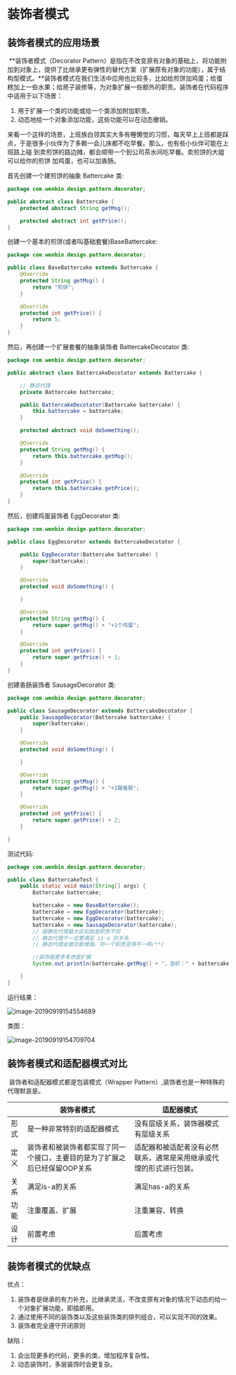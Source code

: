 # 装饰者模式

## 装饰者模式的应用场景

​	**装饰者模式（Decorator Pattern）是指在不改变原有对象的基础上，将功能附加到对象上，提供了比继承更有弹性的替代方案（扩展原有对象的功能），属于结构型模式。**装饰者模式在我们生活中应用也比较多，比如给煎饼加鸡蛋；给蛋糕加上一些水果；给房子装修等，为对象扩展一些额外的职责。装饰者在代码程序中适用于以下场景：

1. 用于扩展一个类的功能或给一个类添加附加职责。
2. 动态地给一个对象添加功能，这些功能可以在动态撤销。

来看一个这样的场景，上班族白领其实大多有睡懒觉的习惯，每天早上上班都是踩点，于是很多小伙伴为了多赖一会儿床都不吃早餐。那么，也有些小伙伴可能在上班路上碰 到卖煎饼的路边摊，都会顺带一个到公司茶水间吃早餐。卖煎饼的大姐可以给你的煎饼 加鸡蛋，也可以加香肠。

首先创建一个建煎饼的抽象 Battercake 类:

```java
package com.wenbin.design.pattern.decorator;

public abstract class Battercake {
    protected abstract String getMsg();

    protected abstract int getPrice();
}
```

创建一个基本的煎饼(或者叫基础套餐)BaseBattercake:

```java
package com.wenbin.design.pattern.decorator;

public class BaseBattercake extends Battercake {
    @Override
    protected String getMsg() {
        return "煎饼";
    }

    @Override
    protected int getPrice() {
        return 5;
    }
}
```

然后，再创建一个扩展套餐的抽象装饰者 BattercakeDecotator 类:

```java
package com.wenbin.design.pattern.decorator;

public abstract class BattercakeDecotator extends Battercake {

    // 静态代理
    private Battercake battercake;

    public BattercakeDecotator(Battercake battercake) {
        this.battercake = battercake;
    }

    protected abstract void doSomething();

    @Override
    protected String getMsg() {
        return this.battercake.getMsg();
    }

    @Override
    protected int getPrice() {
        return this.battercake.getPrice();
    }
}
```

然后，创建鸡蛋装饰者 EggDecorator 类:

```java
package com.wenbin.design.pattern.decorator;

public class EggDecorator extends BattercakeDecotator {

    public EggDecorator(Battercake battercake) {
        super(battercake);
    }

    @Override
    protected void doSomething() {

    }

    @Override
    protected String getMsg() {
        return super.getMsg() + "+1个鸡蛋";
    }

    @Override
    protected int getPrice() {
        return super.getPrice() + 1;
    }
}
```

创建香肠装饰者 SausageDecorator 类:

```java
package com.wenbin.design.pattern.decorator;

public class SausageDecorator extends BattercakeDecotator {
    public SausageDecorator(Battercake battercake) {
        super(battercake);
    }

    @Override
    protected void doSomething() {

    }

    @Override
    protected String getMsg() {
        return super.getMsg() + "+1跟香肠";
    }

    @Override
    protected int getPrice() {
        return super.getPrice() + 2;
    }

}
```

测试代码:

```java
package com.wenbin.design.pattern.decorator;

public class BattercakeTest {
    public static void main(String[] args) {
        Battercake battercake;

        battercake = new BaseBattercake();
        battercake = new EggDecorator(battercake);
        battercake = new EggDecorator(battercake);
        battercake = new SausageDecorator(battercake);
        // 跟静态代理最大区别就是职责不同
        // 静态代理不一定要满足 is-a 的关系
        // 静态代理会做功能增强，同一个职责变得不一样/**/

        //装饰器更多考虑是扩展
        System.out.println(battercake.getMsg() + "，总价：" + battercake.getPrice());

    }
}
```

运行结果：

![image-20190919154554689](/Users/dongwenbin/github/doc/设计模式/assets/image-20190919154554689.png)

类图：

![image-20190919154709704](/Users/dongwenbin/github/doc/设计模式/assets/image-20190919154709704.png)

## 装饰者模式和适配器模式对比

​	装饰者和适配器模式都是包装模式（Wrapper Pattern）,装饰者也是一种特殊的代理默哀是。

|      | 装饰者模式                                                   | 适配器模式                                                   |
| ---- | ------------------------------------------------------------ | ------------------------------------------------------------ |
| 形式 | 是一种非常特别的适配器模式                                   | 没有层级关系，装饰器模式有层级关系                           |
| 定义 | 装饰者和被装饰者都实现了同一个接口，主要目的是为了扩展之后已经保留OOP关系 | 适配器和被适配者没有必然联系，通常是采用继承或代理的形式进行包装。 |
| 关系 | 满足is-a的关系                                               | 满足has-a的关系                                              |
| 功能 | 注重覆盖、扩展                                               | 注重兼容、转换                                               |
| 设计 | 前置考虑                                                     | 后置考虑                                                     |

## 装饰者模式的优缺点

优点：

1. 装饰者是继承的有力补充，比继承灵活，不改变原有对象的情况下动态的给一个对象扩展功能，即插即用。
2. 通过使用不同的装饰类以及这些装饰类的排列组合，可以实现不同的效果。
3. 装饰者完全遵守开闭原则

缺陷：

1. 会出现更多的代码，更多的类，增加程序复杂性。
2. 动态装饰时，多层装饰时会更复杂。

